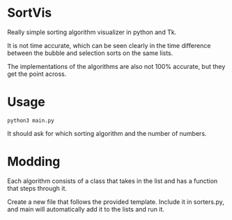 # SortVis

Really simple sorting algorithm visualizer in python and Tk.

It is not time accurate, which can be seen clearly in the time difference between the bubble and selection sorts on the same lists.

The implementations of the algorithms are also not 100% accurate, but they get the point across.

Usage
=====

```python3 main.py```

It should ask for which sorting algorithm and the number of numbers.

Modding
=======

Each algorithm consists of a class that takes in the list and has a function that steps through it.

Create a new file that follows the provided template. Include it in sorters.py, and main will automatically add it to the lists and run it.
